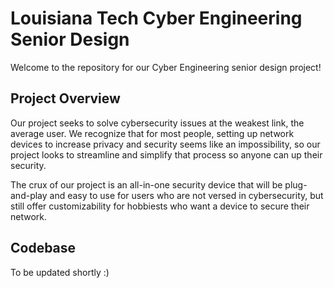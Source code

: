 # Louisiana Tech Cyber Engineering Senior Design

Welcome to the repository for our Cyber Engineering senior design project!

## Project Overview

Our project seeks to solve cybersecurity issues at the weakest link, the average user. We recognize that for most people, setting up network devices to increase privacy and security seems like an impossibility, so our project looks to streamline and simplify that process so anyone can up their security.

The crux of our project is an all-in-one security device that will be plug-and-play and easy to use for users who are not versed in cybersecurity, but still offer customizability for hobbiests who want a device to secure their network.

## Codebase

To be updated shortly :)
